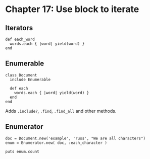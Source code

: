 # Chapter 17: Use block to iterate

## Iterators

```
def each_word
  words.each { |word| yield(word) }
end
```

## Enumerable

```
class Document
  include Enumerable

  def each 
    words.each { |word| yield(word) }
  end
end
```

Adds `.include?`, `.find`, `.find_all` and other methods.

## Enumerator

```
doc = Document.new('example', 'russ', "We are all characters")
enum = Enumerator.new( doc, :each_character )

puts enum.count
```
